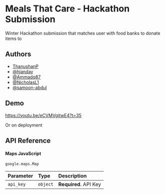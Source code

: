 # Meals That Care - Hackathon Submission

Winter Hackathon submission that matches user with food banks to donate items to 

## Authors

- [ThanushanP](https://github.com/ThanushanP)
- [@hjanday](https://github.com/hjanday)
- [@Ammadq87](https://github.com/Ammadq87)
- [@NicholasL1](https://github.com/NicholasL1)
- [@samoon-abdul](https://github.com/samoon-abdul)
## Demo

https://youtu.be/eCVMVgitwE4?t=35 

Or on deployment 

## API Reference

#### Maps JavaScript 

```http
google.maps.Map
```

| Parameter | Type     | Description                |
| :-------- | :------- | :------------------------- |
| `api_key` | `object` | **Required**. API Key |



